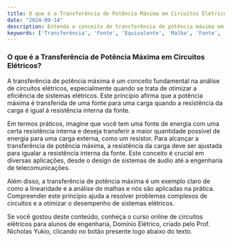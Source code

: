 ```yaml
---
title: O que é a Transferência de Potência Máxima em Circuitos Elétricos?
date: "2024-09-14"
description: Entenda o conceito de transferência de potência máxima em circuitos elétricos e sua importância na análise básica de circuitos.
keywords: ['Transferência', 'Fonte', 'Equivalente', 'Malha', 'Fonte', 'Linearidade', 'Nó']
---
```


### O que é a Transferência de Potência Máxima em Circuitos Elétricos?

A transferência de potência máxima é um conceito fundamental na análise de circuitos elétricos, especialmente quando se trata de otimizar a eficiência de sistemas elétricos. Este princípio afirma que a potência máxima é transferida de uma fonte para uma carga quando a resistência da carga é igual à resistência interna da fonte. 

Em termos práticos, imagine que você tem uma fonte de energia com uma certa resistência interna e deseja transferir a maior quantidade possível de energia para uma carga externa, como um resistor. Para alcançar a transferência de potência máxima, a resistência da carga deve ser ajustada para igualar a resistência interna da fonte. Este conceito é crucial em diversas aplicações, desde o design de sistemas de áudio até a engenharia de telecomunicações.

Além disso, a transferência de potência máxima é um exemplo claro de como a linearidade e a análise de malhas e nós são aplicadas na prática. Compreender este princípio ajuda a resolver problemas complexos de circuitos e a otimizar o desempenho de sistemas elétricos.

Se você gostou deste conteúdo, conheça o curso online de circuitos elétricos para alunos de engenharia, Domínio Elétrico, criado pelo Prof. Nicholas Yukio, clicando no botão presente logo abaixo do texto.